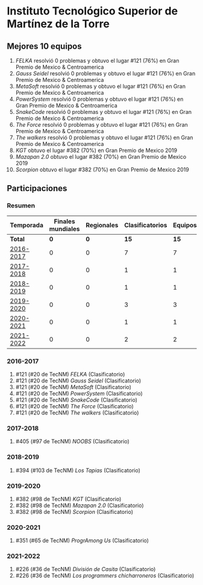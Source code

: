 ---
---

# Instituto Tecnológico Superior de Martínez de la Torre

## Mejores 10 equipos

1. _FELKA_ resolvió 0 problemas y obtuvo el lugar #121 (76%) en Gran Premio de Mexico & Centroamerica
1. _Gauss Seidel_ resolvió 0 problemas y obtuvo el lugar #121 (76%) en Gran Premio de Mexico & Centroamerica
1. _MetaSoft_ resolvió 0 problemas y obtuvo el lugar #121 (76%) en Gran Premio de Mexico & Centroamerica
1. _PowerSystem_ resolvió 0 problemas y obtuvo el lugar #121 (76%) en Gran Premio de Mexico & Centroamerica
1. _SnakeCode_ resolvió 0 problemas y obtuvo el lugar #121 (76%) en Gran Premio de Mexico & Centroamerica
1. _The Force_ resolvió 0 problemas y obtuvo el lugar #121 (76%) en Gran Premio de Mexico & Centroamerica
1. _The walkers_ resolvió 0 problemas y obtuvo el lugar #121 (76%) en Gran Premio de Mexico & Centroamerica
1. _KGT_ obtuvo el lugar #382 (70%) en Gran Premio de Mexico 2019
1. _Mazapan 2.0_ obtuvo el lugar #382 (70%) en Gran Premio de Mexico 2019
1. _Scorpion_ obtuvo el lugar #382 (70%) en Gran Premio de Mexico 2019

## Participaciones

### Resumen

| Temporada | Finales mundiales | Regionales | Clasificatorios | Equipos |
| --- | --- | --- | --- | --- |
| **Total** | **0** | **0** | **15** | **15** |
| [2016-2017](#2016-2017) | 0 | 0 | 7 | 7 |
| [2017-2018](#2017-2018) | 0 | 0 | 1 | 1 |
| [2018-2019](#2018-2019) | 0 | 0 | 1 | 1 |
| [2019-2020](#2019-2020) | 0 | 0 | 3 | 3 |
| [2020-2021](#2020-2021) | 0 | 0 | 1 | 1 |
| [2021-2022](#2021-2022) | 0 | 0 | 2 | 2 |

### 2016-2017

1. #121 (#20 de TecNM) _FELKA_ (Clasificatorio)
1. #121 (#20 de TecNM) _Gauss Seidel_ (Clasificatorio)
1. #121 (#20 de TecNM) _MetaSoft_ (Clasificatorio)
1. #121 (#20 de TecNM) _PowerSystem_ (Clasificatorio)
1. #121 (#20 de TecNM) _SnakeCode_ (Clasificatorio)
1. #121 (#20 de TecNM) _The Force_ (Clasificatorio)
1. #121 (#20 de TecNM) _The walkers_ (Clasificatorio)

### 2017-2018

1. #405 (#97 de TecNM) _NOOBS_ (Clasificatorio)

### 2018-2019

1. #394 (#103 de TecNM) _Los Tapias_ (Clasificatorio)

### 2019-2020

1. #382 (#98 de TecNM) _KGT_ (Clasificatorio)
1. #382 (#98 de TecNM) _Mazapan 2.0_ (Clasificatorio)
1. #382 (#98 de TecNM) _Scorpion_ (Clasificatorio)

### 2020-2021

1. #351 (#65 de TecNM) _ProgrAmong Us_ (Clasificatorio)

### 2021-2022

1. #226 (#36 de TecNM) _División de Casita_ (Clasificatorio)
1. #226 (#36 de TecNM) _Los programmers chicharroneros_ (Clasificatorio)




